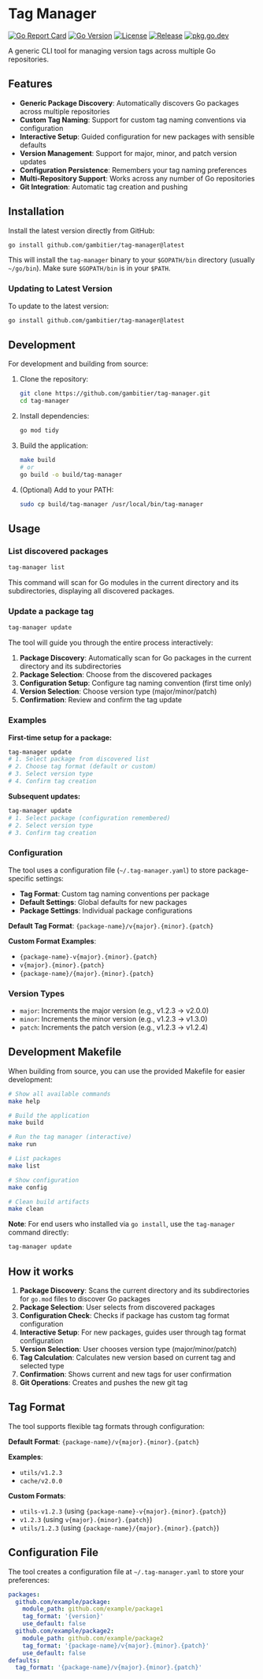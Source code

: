 # Tag Manager

[![Go Report Card](https://goreportcard.com/badge/github.com/gambitier/tag-manager)](https://goreportcard.com/report/github.com/gambitier/tag-manager)
[![Go Version](https://img.shields.io/badge/Go-1.21+-blue.svg)](https://golang.org/)
[![License](https://img.shields.io/badge/License-MIT-green.svg)](https://opensource.org/licenses/MIT)
[![Release](https://img.shields.io/github/v/release/gambitier/tag-manager)](https://github.com/gambitier/tag-manager/releases)
[![pkg.go.dev](https://pkg.go.dev/badge/github.com/gambitier/tag-manager)](https://pkg.go.dev/github.com/gambitier/tag-manager)

A generic CLI tool for managing version tags across multiple Go repositories.

## Features

- **Generic Package Discovery**: Automatically discovers Go packages across multiple repositories
- **Custom Tag Naming**: Support for custom tag naming conventions via configuration
- **Interactive Setup**: Guided configuration for new packages with sensible defaults
- **Version Management**: Support for major, minor, and patch version updates
- **Configuration Persistence**: Remembers your tag naming preferences
- **Multi-Repository Support**: Works across any number of Go repositories
- **Git Integration**: Automatic tag creation and pushing

## Installation

Install the latest version directly from GitHub:

```bash
go install github.com/gambitier/tag-manager@latest
```

This will install the `tag-manager` binary to your `$GOPATH/bin` directory (usually `~/go/bin`). Make sure `$GOPATH/bin` is in your `$PATH`.

### Updating to Latest Version

To update to the latest version:

```bash
go install github.com/gambitier/tag-manager@latest
```

## Development

For development and building from source:

1. Clone the repository:
   ```bash
   git clone https://github.com/gambitier/tag-manager.git
   cd tag-manager
   ```

2. Install dependencies:
   ```bash
   go mod tidy
   ```

3. Build the application:
   ```bash
   make build
   # or
   go build -o build/tag-manager
   ```

4. (Optional) Add to your PATH:
   ```bash
   sudo cp build/tag-manager /usr/local/bin/tag-manager
   ```

## Usage

### List discovered packages

```bash
tag-manager list
```

This command will scan for Go modules in the current directory and its subdirectories, displaying all discovered packages.

### Update a package tag

```bash
tag-manager update
```

The tool will guide you through the entire process interactively:
1. **Package Discovery**: Automatically scan for Go packages in the current directory and its subdirectories
2. **Package Selection**: Choose from the discovered packages
3. **Configuration Setup**: Configure tag naming convention (first time only)
4. **Version Selection**: Choose version type (major/minor/patch)
5. **Confirmation**: Review and confirm the tag update

### Examples

**First-time setup for a package:**
```bash
tag-manager update
# 1. Select package from discovered list
# 2. Choose tag format (default or custom)
# 3. Select version type
# 4. Confirm tag creation
```

**Subsequent updates:**
```bash
tag-manager update
# 1. Select package (configuration remembered)
# 2. Select version type
# 3. Confirm tag creation
```

### Configuration

The tool uses a configuration file (`~/.tag-manager.yaml`) to store package-specific settings:

- **Tag Format**: Custom tag naming conventions per package
- **Default Settings**: Global defaults for new packages
- **Package Settings**: Individual package configurations

**Default Tag Format**: `{package-name}/v{major}.{minor}.{patch}`

**Custom Format Examples**:
- `{package-name}-v{major}.{minor}.{patch}`
- `v{major}.{minor}.{patch}`
- `{package-name}/{major}.{minor}.{patch}`

### Version Types

- `major`: Increments the major version (e.g., v1.2.3 → v2.0.0)
- `minor`: Increments the minor version (e.g., v1.2.3 → v1.3.0)
- `patch`: Increments the patch version (e.g., v1.2.3 → v1.2.4)

## Development Makefile

When building from source, you can use the provided Makefile for easier development:

```bash
# Show all available commands
make help

# Build the application
make build

# Run the tag manager (interactive)
make run

# List packages
make list

# Show configuration
make config

# Clean build artifacts
make clean
```

**Note**: For end users who installed via `go install`, use the `tag-manager` command directly:
```bash
tag-manager update
```

## How it works

1. **Package Discovery**: Scans the current directory and its subdirectories for `go.mod` files to discover Go packages
2. **Package Selection**: User selects from discovered packages
3. **Configuration Check**: Checks if package has custom tag format configuration
4. **Interactive Setup**: For new packages, guides user through tag format configuration
5. **Version Selection**: User chooses version type (major/minor/patch)
6. **Tag Calculation**: Calculates new version based on current tag and selected type
7. **Confirmation**: Shows current and new tags for user confirmation
8. **Git Operations**: Creates and pushes the new git tag

## Tag Format

The tool supports flexible tag formats through configuration:

**Default Format**: `{package-name}/v{major}.{minor}.{patch}`

**Examples**:
- `utils/v1.2.3`
- `cache/v2.0.0`

**Custom Formats**:
- `utils-v1.2.3` (using `{package-name}-v{major}.{minor}.{patch}`)
- `v1.2.3` (using `v{major}.{minor}.{patch}`)
- `utils/1.2.3` (using `{package-name}/{major}.{minor}.{patch}`)

## Configuration File

The tool creates a configuration file at `~/.tag-manager.yaml` to store your preferences:

```yaml
packages:
  github.com/example/package:
    module_path: github.com/example/package1
    tag_format: '{version}'
    use_default: false
  github.com/example/package2:
    module_path: github.com/example/package2
    tag_format: '{package-name}/v{major}.{minor}.{patch}'
    use_default: false
defaults:
  tag_format: '{package-name}/v{major}.{minor}.{patch}'
```
